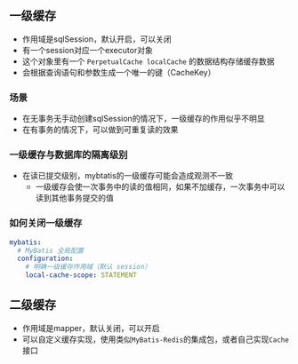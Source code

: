 ## 一级缓存
* 作用域是sqlSession，默认开启，可以关闭
* 有一个session对应一个executor对象
* 这个对象里有一个 `PerpetualCache localCache` 的数据结构存储缓存数据
* 会根据查询语句和参数生成一个唯一的键（CacheKey）

### 场景
* 在无事务无手动创建sqlSession的情况下，一级缓存的作用似乎不明显
* 在有事务的情况下，可以做到可重复读的效果
### 一级缓存与数据库的隔离级别
* 在读已提交级别，mybtatis的一级缓存可能会造成观测不一致
  * 一级缓存会使一次事务中的读的值相同，如果不加缓存，一次事务中可以读到其他事务提交的值
### 如何关闭一级缓存
```yml
mybatis:
  # MyBatis 全局配置
  configuration:
    # 明确一级缓存作用域（默认 session）
    local-cache-scope: STATEMENT
```

## 二级缓存
* 作用域是mapper，默认关闭，可以开启
* 可以自定义缓存实现，使用类似`MyBatis-Redis`的集成包，或者自己实现`Cache`接口